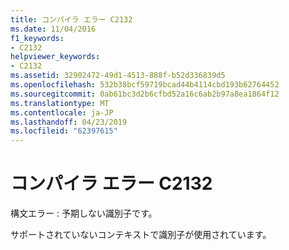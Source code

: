 ```yaml
---
title: コンパイラ エラー C2132
ms.date: 11/04/2016
f1_keywords:
- C2132
helpviewer_keywords:
- C2132
ms.assetid: 32902472-49d1-4513-888f-b52d336839d5
ms.openlocfilehash: 532b38bcf59719bcad44b4114cbd193b62764452
ms.sourcegitcommit: 0ab61bc3d2b6cfbd52a16c6ab2b97a8ea1864f12
ms.translationtype: MT
ms.contentlocale: ja-JP
ms.lasthandoff: 04/23/2019
ms.locfileid: "62397615"
---
```

# <a name="compiler-error-c2132"></a>コンパイラ エラー C2132

構文エラー : 予期しない識別子です。

サポートされていないコンテキストで識別子が使用されています。